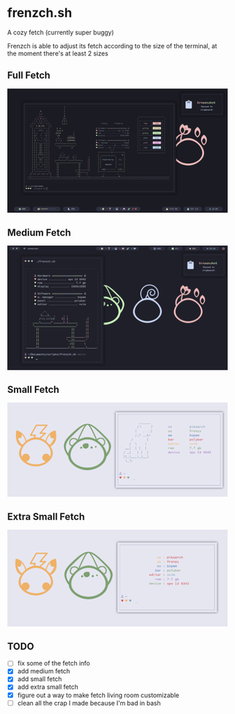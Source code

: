 # frenzch.sh
A cozy fetch (currently super buggy)

Frenzch is able to adjust its fetch according to the size of the terminal, at the moment there's at least 2 sizes

## Full Fetch
<p align="center">
  <img src="Screenshots/screenshot_1.png">
</p>

## Medium Fetch
<p align="center">
  <img src="Screenshots/screenshot_2.png">
</p>

## Small Fetch
<p align="center">
  <img src="Screenshots/screenshot_3.png">
</p>

## Extra Small Fetch
<p align="center">
  <img src="Screenshots/screenshot_4.png">
</p>


## TODO

- [ ] fix some of the fetch info
- [x] add medium fetch
- [x] add small fetch
- [x] add extra small fetch
- [x] figure out a way to make fetch living room customizable
- [ ] clean all the crap I made because I'm bad in bash
